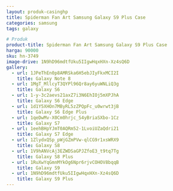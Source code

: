 ```yaml
---
layout: produk-casinghp
title: Spiderman Fan Art Samsung Galaxy S9 Plus Case
categories: samsung
tags: galaxy

# Produk
product-title: Spiderman Fan Art Samsung Galaxy S9 Plus Case
harga: 90000
sku: hn-3749
image-drive: 1N9hD96mdtfUku5IIgwHqxHXn-Xz4sQ6D
gallery:
  - url: 1JPeThEn0p8AMRSka6H5ebJIyFkxMCI2I
    title: Galaxy Note 8
  - url: 1MgT_MllcyT3QYPl96Qr8ay6yuWNLiQ3g
    title: Galaxy S6
  - url: 1-y-3c2aevs21axZ7i3N6EhIOj5mXPJhA
    title: Galaxy S6 Edge
  - url: 1d1Y5XHOn7MByRL5zZPQpFc_u0wrwt3jB
    title: Galaxy S6 Edge Plus
  - url: 1qeDwMv-X0Cm0hrjc_S4yBriaSXbo-1Cz
    title: Galaxy S7
  - url: 1eehBHpYJmT0AQRm52-1LvoiUZaQdri21
    title: Galaxy S7 Edge
  - url: 1ZlydxQSp_pWjGZmPVw-qlCG9r1xsWRX9
    title: Galaxy S8
  - url: 1V9hANVcAj3EZWDSaGPJZfoE3_t9tq7Tg
    title: Galaxy S8 Plus
  - url: 1RuXwYqGmnMYkOg6Npr6rjvCOHOV8bqqB
    title: Galaxy S9
  - url: 1N9hD96mdtfUku5IIgwHqxHXn-Xz4sQ6D
    title: Galaxy S9 Plus
---
```

